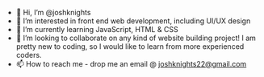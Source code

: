 - 👋 Hi, I’m @joshknights
- 👀 I’m interested in front end web development, including UI/UX design
- 🌱 I’m currently learning JavaScript, HTML & CSS
- 💞️ I’m looking to collaborate on any kind of website building project! I am pretty new to coding, so I would like to learn from more experienced coders.
- 📫 How to reach me - drop me an email @ joshknights22@gmail.com

<!---
joshknights/joshknights is a ✨ special ✨ repository because its `README.md` (this file) appears on your GitHub profile.
You can click the Preview link to take a look at your changes.
--->
